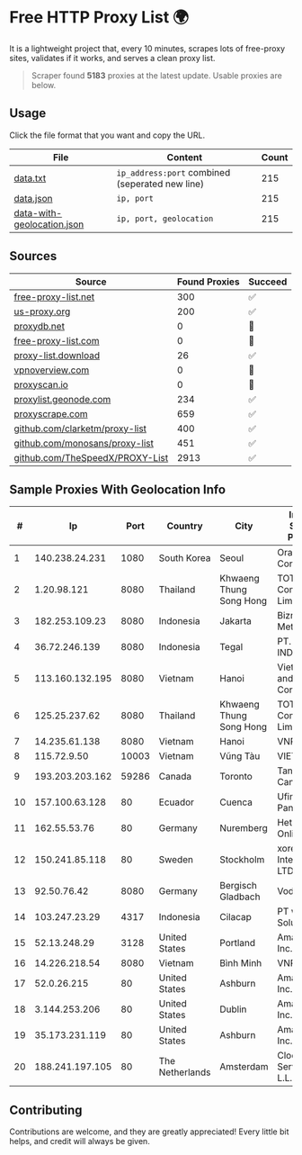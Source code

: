 
# Free HTTP Proxy List 🌍

It is a lightweight project that, every 10 minutes, scrapes lots of free-proxy sites, validates if it works, and serves a clean proxy list.


> Scraper found **5183** proxies at the latest update. Usable proxies are below.

## Usage

Click the file format that you want and copy the URL.


|File|Content|Count|
|----|-------|-----|
|[data.txt](https://raw.githubusercontent.com/themiralay/Proxy-List-World/master/data.txt)|`ip_address:port` combined (seperated new line)|215|
|[data.json](https://raw.githubusercontent.com/themiralay/Proxy-List-World/master/data.json)|`ip, port`|215|
|[data-with-geolocation.json](https://raw.githubusercontent.com/themiralay/Proxy-List-World/master/data-with-geolocation.json)|`ip, port, geolocation`|215|

## Sources

|Source|Found Proxies|Succeed|
|------|-------------|-------|
|[free-proxy-list.net](https://free-proxy-list.net)|300|✅|
|[us-proxy.org](https://www.us-proxy.org)|200|✅|
|[proxydb.net](http://proxydb.net)|0|🚫|
|[free-proxy-list.com](https://free-proxy-list.com/?page=&port=&type%5B%5D=http&type%5B%5D=https&up_time=0&search=Search)|0|🚫|
|[proxy-list.download](https://www.proxy-list.download/HTTP)|26|✅|
|[vpnoverview.com](https://vpnoverview.com/privacy/anonymous-browsing/free-proxy-servers)|0|🚫|
|[proxyscan.io](https://www.proxyscan.io)|0|🚫|
|[proxylist.geonode.com](https://proxylist.geonode.com/api/proxy-list?limit=300&page=1&sort_by=lastChecked&sort_type=desc&protocols=http,https)|234|✅|
|[proxyscrape.com](https://api.proxyscrape.com/v2/?request=displayproxies&protocol=http&timeout=10000&country=all&ssl=all&anonymity=all)|659|✅|
|[github.com/clarketm/proxy-list](https://raw.githubusercontent.com/clarketm/proxy-list/master/proxy-list-raw.txt)|400|✅|
|[github.com/monosans/proxy-list](https://raw.githubusercontent.com/monosans/proxy-list/main/proxies/http.txt)|451|✅|
|[github.com/TheSpeedX/PROXY-List](https://raw.githubusercontent.com/TheSpeedX/PROXY-List/master/http.txt)|2913|✅|


## Sample Proxies With Geolocation Info

|#|Ip|Port|Country|City|Internet Service Provider|
|-|--|----|-------|----|-------------------------|
|1|140.238.24.231|1080|South Korea|Seoul|Oracle Corporation|
|2|1.20.98.121|8080|Thailand|Khwaeng Thung Song Hong|TOT Public Company Limited|
|3|182.253.109.23|8080|Indonesia|Jakarta|Biznet Metronet|
|4|36.72.246.139|8080|Indonesia|Tegal|PT. TELKOM INDONESIA|
|5|113.160.132.195|8080|Vietnam|Hanoi|VietNam Post and Telecom Corporation|
|6|125.25.237.62|8080|Thailand|Khwaeng Thung Song Hong|TOT Public Company Limited|
|7|14.235.61.138|8080|Vietnam|Hanoi|VNPT|
|8|115.72.9.50|10003|Vietnam|Vũng Tàu|VIETELmetro|
|9|193.203.203.162|59286|Canada|Toronto|Tangram Canada Inc.|
|10|157.100.63.128|80|Ecuador|Cuenca|Ufinet Panama S.A.|
|11|162.55.53.76|80|Germany|Nuremberg|Hetzner Online GmbH|
|12|150.241.85.118|80|Sweden|Stockholm|xorek.cloud International LTD|
|13|92.50.76.42|8080|Germany|Bergisch Gladbach|Vodafone|
|14|103.247.23.29|4317|Indonesia|Cilacap|PT wifian Solution|
|15|52.13.248.29|3128|United States|Portland|Amazon.com, Inc.|
|16|14.226.218.54|8080|Vietnam|Bình Minh|VNPT|
|17|52.0.26.215|80|United States|Ashburn|Amazon.com, Inc.|
|18|3.144.253.206|80|United States|Dublin|Amazon.com, Inc.|
|19|35.173.231.119|80|United States|Ashburn|Amazon.com, Inc.|
|20|188.241.197.105|80|The Netherlands|Amsterdam|Clodo Cloud Service CO. L.L.C|



## Contributing

Contributions are welcome, and they are greatly appreciated! Every
little bit helps, and credit will always be given.

